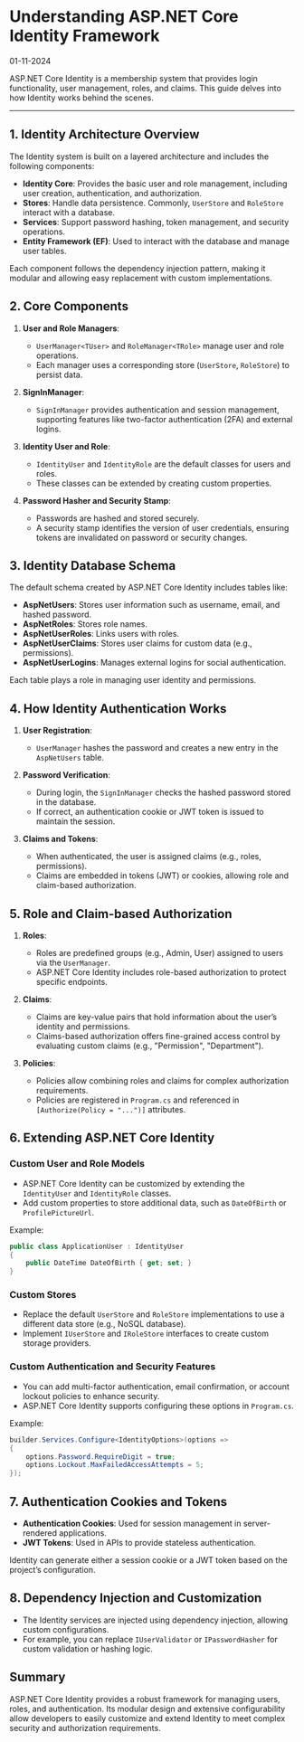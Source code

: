 
# Understanding ASP.NET Core Identity Framework
01-11-2024

ASP.NET Core Identity is a membership system that provides login functionality, user management, roles, and claims. This guide delves into how Identity works behind the scenes.

---

## 1. Identity Architecture Overview

The Identity system is built on a layered architecture and includes the following components:

- **Identity Core**: Provides the basic user and role management, including user creation, authentication, and authorization.
- **Stores**: Handle data persistence. Commonly, `UserStore` and `RoleStore` interact with a database.
- **Services**: Support password hashing, token management, and security operations.
- **Entity Framework (EF)**: Used to interact with the database and manage user tables.

Each component follows the dependency injection pattern, making it modular and allowing easy replacement with custom implementations.

## 2. Core Components

1. **User and Role Managers**:
   - `UserManager<TUser>` and `RoleManager<TRole>` manage user and role operations.
   - Each manager uses a corresponding store (`UserStore`, `RoleStore`) to persist data.

2. **SignInManager**:
   - `SignInManager` provides authentication and session management, supporting features like two-factor authentication (2FA) and external logins.

3. **Identity User and Role**:
   - `IdentityUser` and `IdentityRole` are the default classes for users and roles.
   - These classes can be extended by creating custom properties.

4. **Password Hasher and Security Stamp**:
   - Passwords are hashed and stored securely.
   - A security stamp identifies the version of user credentials, ensuring tokens are invalidated on password or security changes.

## 3. Identity Database Schema

The default schema created by ASP.NET Core Identity includes tables like:

- **AspNetUsers**: Stores user information such as username, email, and hashed password.
- **AspNetRoles**: Stores role names.
- **AspNetUserRoles**: Links users with roles.
- **AspNetUserClaims**: Stores user claims for custom data (e.g., permissions).
- **AspNetUserLogins**: Manages external logins for social authentication.

Each table plays a role in managing user identity and permissions.

## 4. How Identity Authentication Works

1. **User Registration**:
   - `UserManager` hashes the password and creates a new entry in the `AspNetUsers` table.

2. **Password Verification**:
   - During login, the `SignInManager` checks the hashed password stored in the database.
   - If correct, an authentication cookie or JWT token is issued to maintain the session.

3. **Claims and Tokens**:
   - When authenticated, the user is assigned claims (e.g., roles, permissions).
   - Claims are embedded in tokens (JWT) or cookies, allowing role and claim-based authorization.

## 5. Role and Claim-based Authorization

1. **Roles**:
   - Roles are predefined groups (e.g., Admin, User) assigned to users via the `UserManager`.
   - ASP.NET Core Identity includes role-based authorization to protect specific endpoints.

2. **Claims**:
   - Claims are key-value pairs that hold information about the user’s identity and permissions.
   - Claims-based authorization offers fine-grained access control by evaluating custom claims (e.g., "Permission", "Department").

3. **Policies**:
   - Policies allow combining roles and claims for complex authorization requirements.
   - Policies are registered in `Program.cs` and referenced in `[Authorize(Policy = "...")]` attributes.

## 6. Extending ASP.NET Core Identity

### Custom User and Role Models

- ASP.NET Core Identity can be customized by extending the `IdentityUser` and `IdentityRole` classes.
- Add custom properties to store additional data, such as `DateOfBirth` or `ProfilePictureUrl`.

Example:

```csharp
public class ApplicationUser : IdentityUser
{
    public DateTime DateOfBirth { get; set; }
}
```

### Custom Stores

- Replace the default `UserStore` and `RoleStore` implementations to use a different data store (e.g., NoSQL database).
- Implement `IUserStore` and `IRoleStore` interfaces to create custom storage providers.

### Custom Authentication and Security Features

- You can add multi-factor authentication, email confirmation, or account lockout policies to enhance security.
- ASP.NET Core Identity supports configuring these options in `Program.cs`.

Example:

```csharp
builder.Services.Configure<IdentityOptions>(options =>
{
    options.Password.RequireDigit = true;
    options.Lockout.MaxFailedAccessAttempts = 5;
});
```

## 7. Authentication Cookies and Tokens

- **Authentication Cookies**: Used for session management in server-rendered applications.
- **JWT Tokens**: Used in APIs to provide stateless authentication.

Identity can generate either a session cookie or a JWT token based on the project’s configuration.

## 8. Dependency Injection and Customization

- The Identity services are injected using dependency injection, allowing custom configurations.
- For example, you can replace `IUserValidator` or `IPasswordHasher` for custom validation or hashing logic.

## Summary

ASP.NET Core Identity provides a robust framework for managing users, roles, and authentication. Its modular design and extensive configurability allow developers to easily customize and extend Identity to meet complex security and authorization requirements.
